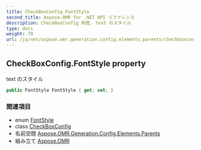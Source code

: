 ```yaml
---
title: CheckBoxConfig.FontStyle
second_title: Aspose.OMR for .NET API リファレンス
description: CheckBoxConfig 財産. text のスタイル
type: docs
weight: 70
url: /ja/net/aspose.omr.generation.config.elements.parents/checkboxconfig/fontstyle/
---
```

## CheckBoxConfig.FontStyle property

text のスタイル

```csharp
public FontStyle FontStyle { get; set; }
```

### 関連項目

* enum [FontStyle](../../../aspose.omr.generation/fontstyle/)
* class [CheckBoxConfig](../)
* 名前空間 [Aspose.OMR.Generation.Config.Elements.Parents](../../checkboxconfig/)
* 組み立て [Aspose.OMR](../../../)


